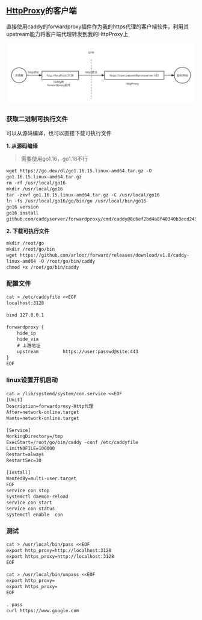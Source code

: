 ## [HttpProxy](https://github.com/arloor/HttpProxy)的客户端

直接使用caddy的forwardproxy插件作为我的https代理的客户端软件，利用其upstream能力将客户端代理转发到我的HttpProxy上

![](/forward部署图.svg)

### 获取二进制可执行文件

可以从源码编译，也可以直接下载可执行文件

**1. 从源码编译**

> 需要使用go1.16，go1.18不行

```shell
wget https://go.dev/dl/go1.16.15.linux-amd64.tar.gz -O go1.16.15.linux-amd64.tar.gz
rm -rf /usr/local/go16
mkdir /usr/local/go16
tar -zxvf go1.16.15.linux-amd64.tar.gz -C /usr/local/go16
ln -fs /usr/local/go16/go/bin/go /usr/local/bin/go16
go16 version
go16 install github.com/caddyserver/forwardproxy/cmd/caddy@8c6ef2bd4a8f40340b3ecd249f8eed058c567b76
```

**2. 下载可执行文件**

```shell
mkdir /root/go
mkdir /root/go/bin
wget https://github.com/arloor/forward/releases/download/v1.0/caddy-linux-amd64 -O /root/go/bin/caddy
chmod +x /root/go/bin/caddy
```
### 配置文件

```shell
cat > /etc/caddyfile <<EOF
localhost:3128

bind 127.0.0.1

forwardproxy {
    hide_ip
    hide_via
    # 上游地址
    upstream         https://user:passwd@site:443
}
EOF
```

### linux设置开机启动

```shell
cat > /lib/systemd/system/con.service <<EOF
[Unit]
Description=forwardproxy-Http代理
After=network-online.target
Wants=network-online.target

[Service]
WorkingDirectory=/tmp
ExecStart=/root/go/bin/caddy -conf /etc/caddyfile
LimitNOFILE=100000
Restart=always
RestartSec=30

[Install]
WantedBy=multi-user.target
EOF
service con stop
systemctl daemon-reload
service con start
service con status
systemctl enable  con
```

### 测试

```shell
cat > /usr/local/bin/pass <<EOF
export http_proxy=http://localhost:3128
export https_proxy=http://localhost:3128
EOF

cat > /usr/local/bin/unpass <<EOF
export http_proxy=
export https_proxy=
EOF

. pass
curl https://www.google.com
```
